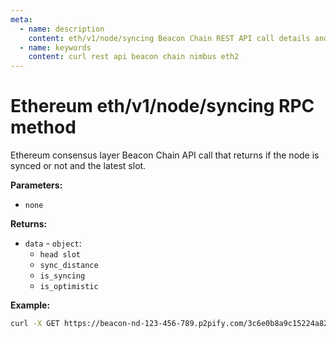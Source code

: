 ```yaml
---
meta:
  - name: description
    content: eth/v1/node/syncing Beacon Chain REST API call details and examples.
  - name: keywords
    content: curl rest api beacon chain nimbus eth2
---
```


# Ethereum eth/v1/node/syncing RPC method

Ethereum consensus layer Beacon Chain API call that returns if the node is synced or not and the latest slot.

**Parameters:** 

* `none`

**Returns:** 

* `data` - `object`:
  * `head slot`
  * `sync_distance`
  * `is_syncing`
  * `is_optimistic`

**Example:**

``` sh
curl -X GET https://beacon-nd-123-456-789.p2pify.com/3c6e0b8a9c15224a8228b9a98ca1531d/eth/v1/node/syncing
```
